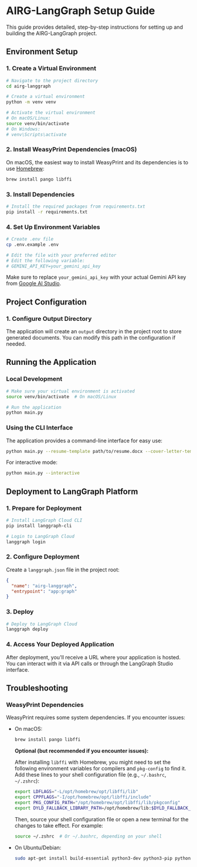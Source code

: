 # AIRG-LangGraph Setup Guide

This guide provides detailed, step-by-step instructions for setting up and building the AIRG-LangGraph project.

## Environment Setup

### 1. Create a Virtual Environment

```bash
# Navigate to the project directory
cd airg-langgraph

# Create a virtual environment
python -m venv venv

# Activate the virtual environment
# On macOS/Linux:
source venv/bin/activate
# On Windows:
# venv\Scripts\activate
```
### 2. Install WeasyPrint Dependencies (macOS)

On macOS, the easiest way to install WeasyPrint and its dependencies is to use [Homebrew](https://brew.sh/):

```bash
brew install pango libffi
```

### 3. Install Dependencies

```bash
# Install the required packages from requirements.txt
pip install -r requirements.txt
```

### 4. Set Up Environment Variables

```bash
# Create .env file
cp .env.example .env

# Edit the file with your preferred editor
# Edit the following variable:
# GEMINI_API_KEY=your_gemini_api_key
```

Make sure to replace `your_gemini_api_key` with your actual Gemini API key from [Google AI Studio](https://aistudio.google.com/app/apikey).

## Project Configuration

### 1. Configure Output Directory

The application will create an `output` directory in the project root to store generated documents. You can modify this path in the configuration if needed.

## Running the Application

### Local Development

```bash
# Make sure your virtual environment is activated
source venv/bin/activate  # On macOS/Linux

# Run the application
python main.py
```

### Using the CLI Interface

The application provides a command-line interface for easy use:

```bash
python main.py --resume-template path/to/resume.docx --cover-letter-template path/to/cover_letter.docx --job-title "Software Engineer" --company-name "Example Corp" --job-description "Job description text..." --company-overview "Company overview text..."
```

For interactive mode:

```bash
python main.py --interactive
```

## Deployment to LangGraph Platform

### 1. Prepare for Deployment

```bash
# Install LangGraph Cloud CLI
pip install langgraph-cli

# Login to LangGraph Cloud
langgraph login
```

### 2. Configure Deployment

Create a `langgraph.json` file in the project root:

```json
{
  "name": "airg-langgraph",
  "entrypoint": "app:graph"
}
```

### 3. Deploy

```bash
# Deploy to LangGraph Cloud
langgraph deploy
```

### 4. Access Your Deployed Application

After deployment, you'll receive a URL where your application is hosted. You can interact with it via API calls or through the LangGraph Studio interface.

## Troubleshooting

### WeasyPrint Dependencies

WeasyPrint requires some system dependencies. If you encounter issues:

- On macOS:
  ```bash
  brew install pango libffi
  ```
  
  **Optional (but recommended if you encounter issues):**
  
  After installing `libffi` with Homebrew, you might need to set the following environment variables for compilers and `pkg-config` to find it. Add these lines to your shell configuration file (e.g., `~/.bashrc`, `~/.zshrc`):
  
  ```bash
  export LDFLAGS="-L/opt/homebrew/opt/libffi/lib"
  export CPPFLAGS="-I/opt/homebrew/opt/libffi/include"
  export PKG_CONFIG_PATH="/opt/homebrew/opt/libffi/lib/pkgconfig"
  export DYLD_FALLBACK_LIBRARY_PATH=/opt/homebrew/lib:$DYLD_FALLBACK_LIBRARY_PATH
  ```
  
  Then, source your shell configuration file or open a new terminal for the changes to take effect. For example:
  
  ```bash
  source ~/.zshrc  # Or ~/.bashrc, depending on your shell
  ```

- On Ubuntu/Debian:
  ```bash
  sudo apt-get install build-essential python3-dev python3-pip python3-setuptools python3-wheel python3-cffi libcairo2 libpango-1.0-0 libpangocairo-1.0-0 libgdk-pixbuf2.0-0 libffi-dev shared-mime-info
  ```
